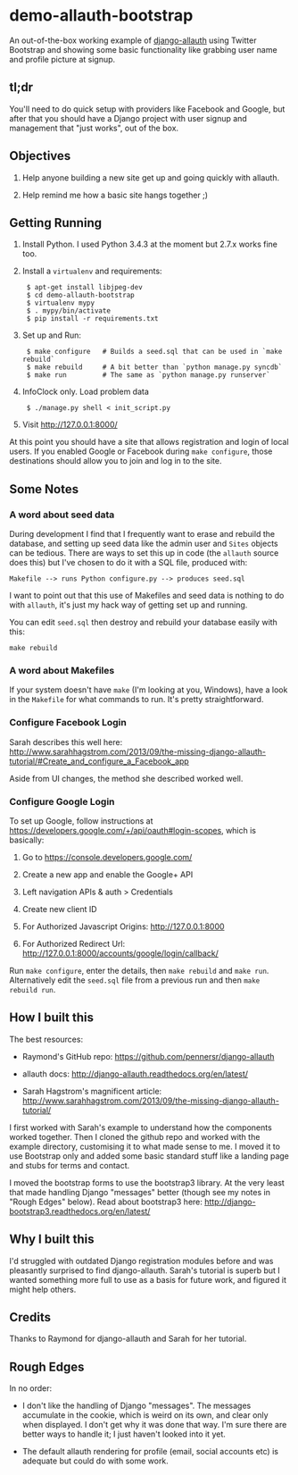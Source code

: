 # demo-allauth-bootstrap

An out-of-the-box working example of [django-allauth](https://github.com/pennersr/django-allauth)
using Twitter Bootstrap and showing some basic functionality like grabbing user name and profile
picture at signup.

## tl;dr

You'll need to do quick setup with providers like Facebook and Google, but
after that you should have a Django project with user signup and management
that "just works", out of the box.

## Objectives

1. Help anyone building a new site get up and going quickly with allauth.

2. Help remind me how a basic site hangs together ;)


## Getting Running


1. Install Python. I used Python 3.4.3 at the moment but 2.7.x works fine too.

2. Install a ``virtualenv`` and requirements:

        $ apt-get install libjpeg-dev
        $ cd demo-allauth-bootstrap
        $ virtualenv mypy
        $ . mypy/bin/activate
        $ pip install -r requirements.txt


3. Set up and Run:

        $ make configure   # Builds a seed.sql that can be used in `make rebuild`
        $ make rebuild     # A bit better than `python manage.py syncdb`
        $ make run         # The same as `python manage.py runserver`

4. InfoClock only. Load problem data

        $ ./manage.py shell < init_script.py

5. Visit http://127.0.0.1:8000/


At this point you should have a site that allows registration and
login of local users. If you enabled Google or Facebook during ``make configure``,
those destinations should allow you to join and log in to the site.


## Some Notes

### A word about seed data

During development I find that I frequently want to erase and rebuild the database,
and setting up seed data like the admin user and ``Sites`` objects can be tedious.
There are ways to set this up in code (the ``allauth`` source does this) but I've
chosen to do it with a SQL file, produced with:

    Makefile --> runs Python configure.py --> produces seed.sql

I want to point out that this use of Makefiles and seed data is nothing to do with
``allauth``, it's just my hack way of getting set up and running.

You can edit ``seed.sql`` then destroy and rebuild your database easily with this:

    make rebuild

### A word about Makefiles

If your system doesn't have ``make`` (I'm looking at you, Windows), have a look in
the ``Makefile`` for what commands to run. It's pretty straightforward.


### Configure Facebook Login

Sarah describes this well here:
http://www.sarahhagstrom.com/2013/09/the-missing-django-allauth-tutorial/#Create_and_configure_a_Facebook_app

Aside from UI changes, the method she described worked well.


### Configure Google Login

To set up Google, follow instructions at https://developers.google.com/+/api/oauth#login-scopes,
which is basically:

1. Go to https://console.developers.google.com/

2. Create a new app and enable the Google+ API

3. Left navigation APIs & auth > Credentials

4. Create new client ID

5. For Authorized Javascript Origins: http://127.0.0.1:8000

6. For Authorized Redirect Url: http://127.0.0.1:8000/accounts/google/login/callback/

Run ``make configure``, enter the details, then ``make rebuild`` and ``make run``.
Alternatively edit the ``seed.sql`` file from a previous run and then ``make rebuild run``.


## How I built this

The best resources:
* Raymond's GitHub repo:
  https://github.com/pennersr/django-allauth

* allauth docs:
  http://django-allauth.readthedocs.org/en/latest/

* Sarah Hagstrom's magnificent article:
  http://www.sarahhagstrom.com/2013/09/the-missing-django-allauth-tutorial/

I first worked with Sarah's example to understand how the components worked together.
Then I cloned the github repo and worked with the example directory, customising it to
what made sense to me. I moved it to use Bootstrap only and added some basic standard
stuff like a landing page and stubs for terms and contact.

I moved the bootstrap forms to use the bootstrap3 library. At the very least that
made handling Django "messages" better (though see my notes in "Rough Edges" below).
Read about bootstrap3 here: http://django-bootstrap3.readthedocs.org/en/latest/



## Why I built this

I'd struggled with outdated Django registration modules before and was pleasantly
surprised to find django-allauth. Sarah's tutorial is superb but I wanted something
more full to use as a basis for future work, and figured it might help others.


## Credits

Thanks to Raymond for django-allauth and Sarah for her tutorial.


## Rough Edges

In no order:

* I don't like the handling of Django "messages". The messages accumulate in the cookie,
  which is weird on its own, and clear only when displayed. I don't get why it was done
  that way. I'm sure there are better ways to handle it; I just haven't looked into it yet.

* The default allauth rendering for profile (email, social accounts etc) is adequate but
  could do with some work.

